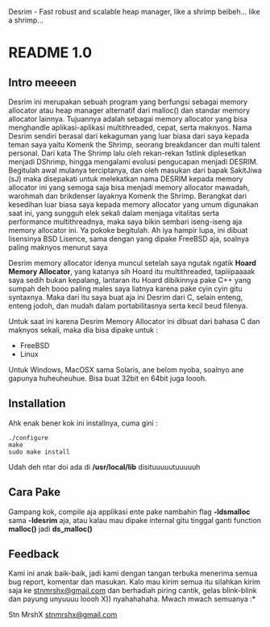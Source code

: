 Desrim - Fast robust and scalable heap manager, like a shrimp beibeh... like a shrimp...

README 1.0
==========

Intro meeeen
------------

Desrim ini merupakan sebuah program yang berfungsi sebagai memory allocator
atau heap manager alternatif dari malloc() dan standar memory allocator lainnya.
Tujuannya adalah sebagai memory allocator yang bisa menghandle aplikasi-aplikasi
multithreaded, cepat, serta maknyos. Nama Desrim sendiri berasal dari kekaguman
yang luar biasa dari saya kepada teman saya yaitu Komenk the Shrimp, seorang breakdancer
dan multi talent personal. Dari kata The Shrimp lalu oleh rekan-rekan 1stlink diplesetkan
menjadi DShrimp, hingga mengalami evolusi pengucapan menjadi DESRIM. Begitulah awal
mulanya terciptanya, dan oleh masukan dari bapak SakitJiwa (sJ) maka disepakati untuk
melekatkan nama DESRIM kepada memory allocator ini yang semoga saja bisa menjadi memory
allocator mawadah, warohmah dan brikdenser layaknya Komenk the Shrimp.
Berangkat dari kesedihan luar biasa saya kepada memory allocator yang umum digunakan
saat ini, yang sungguh elek sekali dalam menjaga vitalitas serta performance multithreadnya,
maka saya bikin sembari iseng-iseng aja memory allocator ini. Ya pokoke begitulah.
Ah iya hampir lupa, ini dibuat lisensinya BSD Lisence, sama dengan yang dipake FreeBSD aja,
soalnya paling maknyos menurut saya

Desrim memory allocator idenya muncul setelah saya ngutak ngatik **Hoard Memory Allocator**,
yang katanya sih Hoard itu multithreaded, tapiiipaaaak saya sedih bukan kepalang, lantaran itu Hoard
dibikinnya pake C++ yang sumpah deh booo paling males saya liatnya karena pake cyin cyin gitu syntaxnya.
Maka dari itu saya buat aja ini Desrim dari C, selain enteng, enteng jodoh, dan mudah dalam
portabilitasnya serta kecil beud filenya.

Untuk saat ini karena Desrim Memory Allocator ini dibuat dari bahasa C dan maknyos sekali, maka dia
bisa dipake untuk :

* FreeBSD
* Linux

Untuk Windows, MacOSX sama Solaris, ane belom nyoba, soalnyo ane gapunya huheuheuhue.
Bisa buat 32bit en 64bit juga loooh.


Installation
------------

Ahk enak bener kok ini installnya, cuma gini :

    ./configure
    make
    sudo make install

Udah deh ntar doi ada di **/usr/local/lib** disituuuuutuuuuuh


Cara Pake
---------

Gampang kok, compile aja applikasi ente pake nambahin flag **-ldsmalloc** sama **-ldesrim** aja, atau kalau
mau dipake internal gitu tinggal ganti function **malloc()** jadi **ds_malloc()**


Feedback
--------

Kami ini anak baik-baik, jadi kami dengan tangan terbuka menerima semua bug report, komentar dan masukan. Kalo mau
kirim semua itu silahkan kirim saja ke stnmrshx@gmail.com dan berhadiah piring cantik, gelas blink-blink dan payung
unyuuuu loooh X)) nyahahahaha. Mwach mwach semuanya :*

Stn MrshX
stnmrshx@gmail.com
